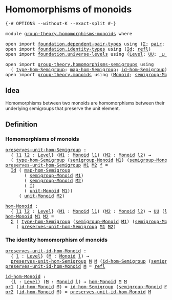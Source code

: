# Homomorphisms of monoids

<pre class="Agda"><a id="37" class="Symbol">{-#</a> <a id="41" class="Keyword">OPTIONS</a> <a id="49" class="Pragma">--without-K</a> <a id="61" class="Pragma">--exact-split</a> <a id="75" class="Symbol">#-}</a>

<a id="80" class="Keyword">module</a> <a id="87" href="group-theory.homomorphisms-monoids.html" class="Module">group-theory.homomorphisms-monoids</a> <a id="122" class="Keyword">where</a>

<a id="129" class="Keyword">open</a> <a id="134" class="Keyword">import</a> <a id="141" href="foundation.dependent-pair-types.html" class="Module">foundation.dependent-pair-types</a> <a id="173" class="Keyword">using</a> <a id="179" class="Symbol">(</a><a id="180" href="foundation-core.dependent-pair-types.html#502" class="Record">Σ</a><a id="181" class="Symbol">;</a> <a id="183" href="foundation-core.dependent-pair-types.html#575" class="InductiveConstructor">pair</a><a id="187" class="Symbol">;</a> <a id="189" href="foundation-core.dependent-pair-types.html#592" class="Field">pr1</a><a id="192" class="Symbol">;</a> <a id="194" href="foundation-core.dependent-pair-types.html#604" class="Field">pr2</a><a id="197" class="Symbol">)</a>
<a id="199" class="Keyword">open</a> <a id="204" class="Keyword">import</a> <a id="211" href="foundation.identity-types.html" class="Module">foundation.identity-types</a> <a id="237" class="Keyword">using</a> <a id="243" class="Symbol">(</a><a id="244" href="foundation-core.identity-types.html#641" class="Datatype">Id</a><a id="246" class="Symbol">;</a> <a id="248" href="foundation-core.identity-types.html#694" class="InductiveConstructor">refl</a><a id="252" class="Symbol">)</a>
<a id="254" class="Keyword">open</a> <a id="259" class="Keyword">import</a> <a id="266" href="foundation.universe-levels.html" class="Module">foundation.universe-levels</a> <a id="293" class="Keyword">using</a> <a id="299" class="Symbol">(</a><a id="300" href="Agda.Primitive.html#597" class="Postulate">Level</a><a id="305" class="Symbol">;</a> <a id="307" href="foundation-core.universe-levels.html#222" class="Primitive">UU</a><a id="309" class="Symbol">;</a> <a id="311" href="Agda.Primitive.html#810" class="Primitive Operator">_⊔_</a><a id="314" class="Symbol">)</a>

<a id="317" class="Keyword">open</a> <a id="322" class="Keyword">import</a> <a id="329" href="group-theory.homomorphisms-semigroups.html" class="Module">group-theory.homomorphisms-semigroups</a> <a id="367" class="Keyword">using</a>
  <a id="375" class="Symbol">(</a> <a id="377" href="group-theory.homomorphisms-semigroups.html#2325" class="Function">type-hom-Semigroup</a><a id="395" class="Symbol">;</a> <a id="397" href="group-theory.homomorphisms-semigroups.html#2463" class="Function">map-hom-Semigroup</a><a id="414" class="Symbol">;</a> <a id="416" href="group-theory.homomorphisms-semigroups.html#4729" class="Function">id-hom-Semigroup</a><a id="432" class="Symbol">)</a>
<a id="434" class="Keyword">open</a> <a id="439" class="Keyword">import</a> <a id="446" href="group-theory.monoids.html" class="Module">group-theory.monoids</a> <a id="467" class="Keyword">using</a> <a id="473" class="Symbol">(</a><a id="474" href="group-theory.monoids.html#1048" class="Function">Monoid</a><a id="480" class="Symbol">;</a> <a id="482" href="group-theory.monoids.html#1123" class="Function">semigroup-Monoid</a><a id="498" class="Symbol">;</a> <a id="500" href="group-theory.monoids.html#2044" class="Function">unit-Monoid</a><a id="511" class="Symbol">)</a>
</pre>
## Idea

Homomorphisms between two monoids are homomorphisms between their underlying semigroups that preserve the unit element.

## Definition

### Homomorphisms of monoids

<pre class="Agda"><a id="preserves-unit-hom-Semigroup"></a><a id="701" href="group-theory.homomorphisms-monoids.html#701" class="Function">preserves-unit-hom-Semigroup</a> <a id="730" class="Symbol">:</a>
  <a id="734" class="Symbol">{</a> <a id="736" href="group-theory.homomorphisms-monoids.html#736" class="Bound">l1</a> <a id="739" href="group-theory.homomorphisms-monoids.html#739" class="Bound">l2</a> <a id="742" class="Symbol">:</a> <a id="744" href="Agda.Primitive.html#597" class="Postulate">Level</a><a id="749" class="Symbol">}</a> <a id="751" class="Symbol">(</a><a id="752" href="group-theory.homomorphisms-monoids.html#752" class="Bound">M1</a> <a id="755" class="Symbol">:</a> <a id="757" href="group-theory.monoids.html#1048" class="Function">Monoid</a> <a id="764" href="group-theory.homomorphisms-monoids.html#736" class="Bound">l1</a><a id="766" class="Symbol">)</a> <a id="768" class="Symbol">(</a><a id="769" href="group-theory.homomorphisms-monoids.html#769" class="Bound">M2</a> <a id="772" class="Symbol">:</a> <a id="774" href="group-theory.monoids.html#1048" class="Function">Monoid</a> <a id="781" href="group-theory.homomorphisms-monoids.html#739" class="Bound">l2</a><a id="783" class="Symbol">)</a> <a id="785" class="Symbol">→</a>
  <a id="789" class="Symbol">(</a> <a id="791" href="group-theory.homomorphisms-semigroups.html#2325" class="Function">type-hom-Semigroup</a> <a id="810" class="Symbol">(</a><a id="811" href="group-theory.monoids.html#1123" class="Function">semigroup-Monoid</a> <a id="828" href="group-theory.homomorphisms-monoids.html#752" class="Bound">M1</a><a id="830" class="Symbol">)</a> <a id="832" class="Symbol">(</a><a id="833" href="group-theory.monoids.html#1123" class="Function">semigroup-Monoid</a> <a id="850" href="group-theory.homomorphisms-monoids.html#769" class="Bound">M2</a><a id="852" class="Symbol">))</a> <a id="855" class="Symbol">→</a> <a id="857" href="foundation-core.universe-levels.html#222" class="Primitive">UU</a> <a id="860" href="group-theory.homomorphisms-monoids.html#739" class="Bound">l2</a>
<a id="863" href="group-theory.homomorphisms-monoids.html#701" class="Function">preserves-unit-hom-Semigroup</a> <a id="892" href="group-theory.homomorphisms-monoids.html#892" class="Bound">M1</a> <a id="895" href="group-theory.homomorphisms-monoids.html#895" class="Bound">M2</a> <a id="898" href="group-theory.homomorphisms-monoids.html#898" class="Bound">f</a> <a id="900" class="Symbol">=</a>
  <a id="904" href="foundation-core.identity-types.html#641" class="Datatype">Id</a> <a id="907" class="Symbol">(</a> <a id="909" href="group-theory.homomorphisms-semigroups.html#2463" class="Function">map-hom-Semigroup</a>
       <a id="934" class="Symbol">(</a> <a id="936" href="group-theory.monoids.html#1123" class="Function">semigroup-Monoid</a> <a id="953" href="group-theory.homomorphisms-monoids.html#892" class="Bound">M1</a><a id="955" class="Symbol">)</a>
       <a id="964" class="Symbol">(</a> <a id="966" href="group-theory.monoids.html#1123" class="Function">semigroup-Monoid</a> <a id="983" href="group-theory.homomorphisms-monoids.html#895" class="Bound">M2</a><a id="985" class="Symbol">)</a>
       <a id="994" class="Symbol">(</a> <a id="996" href="group-theory.homomorphisms-monoids.html#898" class="Bound">f</a><a id="997" class="Symbol">)</a>
       <a id="1006" class="Symbol">(</a> <a id="1008" href="group-theory.monoids.html#2044" class="Function">unit-Monoid</a> <a id="1020" href="group-theory.homomorphisms-monoids.html#892" class="Bound">M1</a><a id="1022" class="Symbol">))</a>
     <a id="1030" class="Symbol">(</a> <a id="1032" href="group-theory.monoids.html#2044" class="Function">unit-Monoid</a> <a id="1044" href="group-theory.homomorphisms-monoids.html#895" class="Bound">M2</a><a id="1046" class="Symbol">)</a>

<a id="hom-Monoid"></a><a id="1049" href="group-theory.homomorphisms-monoids.html#1049" class="Function">hom-Monoid</a> <a id="1060" class="Symbol">:</a>
  <a id="1064" class="Symbol">{</a> <a id="1066" href="group-theory.homomorphisms-monoids.html#1066" class="Bound">l1</a> <a id="1069" href="group-theory.homomorphisms-monoids.html#1069" class="Bound">l2</a> <a id="1072" class="Symbol">:</a> <a id="1074" href="Agda.Primitive.html#597" class="Postulate">Level</a><a id="1079" class="Symbol">}</a> <a id="1081" class="Symbol">(</a><a id="1082" href="group-theory.homomorphisms-monoids.html#1082" class="Bound">M1</a> <a id="1085" class="Symbol">:</a> <a id="1087" href="group-theory.monoids.html#1048" class="Function">Monoid</a> <a id="1094" href="group-theory.homomorphisms-monoids.html#1066" class="Bound">l1</a><a id="1096" class="Symbol">)</a> <a id="1098" class="Symbol">(</a><a id="1099" href="group-theory.homomorphisms-monoids.html#1099" class="Bound">M2</a> <a id="1102" class="Symbol">:</a> <a id="1104" href="group-theory.monoids.html#1048" class="Function">Monoid</a> <a id="1111" href="group-theory.homomorphisms-monoids.html#1069" class="Bound">l2</a><a id="1113" class="Symbol">)</a> <a id="1115" class="Symbol">→</a> <a id="1117" href="foundation-core.universe-levels.html#222" class="Primitive">UU</a> <a id="1120" class="Symbol">(</a><a id="1121" href="group-theory.homomorphisms-monoids.html#1066" class="Bound">l1</a> <a id="1124" href="Agda.Primitive.html#810" class="Primitive Operator">⊔</a> <a id="1126" href="group-theory.homomorphisms-monoids.html#1069" class="Bound">l2</a><a id="1128" class="Symbol">)</a>
<a id="1130" href="group-theory.homomorphisms-monoids.html#1049" class="Function">hom-Monoid</a> <a id="1141" href="group-theory.homomorphisms-monoids.html#1141" class="Bound">M1</a> <a id="1144" href="group-theory.homomorphisms-monoids.html#1144" class="Bound">M2</a> <a id="1147" class="Symbol">=</a>
  <a id="1151" href="foundation-core.dependent-pair-types.html#502" class="Record">Σ</a> <a id="1153" class="Symbol">(</a> <a id="1155" href="group-theory.homomorphisms-semigroups.html#2325" class="Function">type-hom-Semigroup</a> <a id="1174" class="Symbol">(</a><a id="1175" href="group-theory.monoids.html#1123" class="Function">semigroup-Monoid</a> <a id="1192" href="group-theory.homomorphisms-monoids.html#1141" class="Bound">M1</a><a id="1194" class="Symbol">)</a> <a id="1196" class="Symbol">(</a><a id="1197" href="group-theory.monoids.html#1123" class="Function">semigroup-Monoid</a> <a id="1214" href="group-theory.homomorphisms-monoids.html#1144" class="Bound">M2</a><a id="1216" class="Symbol">))</a>
    <a id="1223" class="Symbol">(</a> <a id="1225" href="group-theory.homomorphisms-monoids.html#701" class="Function">preserves-unit-hom-Semigroup</a> <a id="1254" href="group-theory.homomorphisms-monoids.html#1141" class="Bound">M1</a> <a id="1257" href="group-theory.homomorphisms-monoids.html#1144" class="Bound">M2</a><a id="1259" class="Symbol">)</a>
</pre>
### The identity homomorphism of monoids

<pre class="Agda"><a id="preserves-unit-id-hom-Monoid"></a><a id="1316" href="group-theory.homomorphisms-monoids.html#1316" class="Function">preserves-unit-id-hom-Monoid</a> <a id="1345" class="Symbol">:</a>
  <a id="1349" class="Symbol">{</a> <a id="1351" href="group-theory.homomorphisms-monoids.html#1351" class="Bound">l</a> <a id="1353" class="Symbol">:</a> <a id="1355" href="Agda.Primitive.html#597" class="Postulate">Level</a><a id="1360" class="Symbol">}</a> <a id="1362" class="Symbol">(</a><a id="1363" href="group-theory.homomorphisms-monoids.html#1363" class="Bound">M</a> <a id="1365" class="Symbol">:</a> <a id="1367" href="group-theory.monoids.html#1048" class="Function">Monoid</a> <a id="1374" href="group-theory.homomorphisms-monoids.html#1351" class="Bound">l</a><a id="1375" class="Symbol">)</a> <a id="1377" class="Symbol">→</a>
  <a id="1381" href="group-theory.homomorphisms-monoids.html#701" class="Function">preserves-unit-hom-Semigroup</a> <a id="1410" href="group-theory.homomorphisms-monoids.html#1363" class="Bound">M</a> <a id="1412" href="group-theory.homomorphisms-monoids.html#1363" class="Bound">M</a> <a id="1414" class="Symbol">(</a><a id="1415" href="group-theory.homomorphisms-semigroups.html#4729" class="Function">id-hom-Semigroup</a> <a id="1432" class="Symbol">(</a><a id="1433" href="group-theory.monoids.html#1123" class="Function">semigroup-Monoid</a> <a id="1450" href="group-theory.homomorphisms-monoids.html#1363" class="Bound">M</a><a id="1451" class="Symbol">))</a>
<a id="1454" href="group-theory.homomorphisms-monoids.html#1316" class="Function">preserves-unit-id-hom-Monoid</a> <a id="1483" href="group-theory.homomorphisms-monoids.html#1483" class="Bound">M</a> <a id="1485" class="Symbol">=</a> <a id="1487" href="foundation-core.identity-types.html#694" class="InductiveConstructor">refl</a>

<a id="id-hom-Monoid"></a><a id="1493" href="group-theory.homomorphisms-monoids.html#1493" class="Function">id-hom-Monoid</a> <a id="1507" class="Symbol">:</a>
  <a id="1511" class="Symbol">{</a><a id="1512" href="group-theory.homomorphisms-monoids.html#1512" class="Bound">l</a> <a id="1514" class="Symbol">:</a> <a id="1516" href="Agda.Primitive.html#597" class="Postulate">Level</a><a id="1521" class="Symbol">}</a> <a id="1523" class="Symbol">(</a><a id="1524" href="group-theory.homomorphisms-monoids.html#1524" class="Bound">M</a> <a id="1526" class="Symbol">:</a> <a id="1528" href="group-theory.monoids.html#1048" class="Function">Monoid</a> <a id="1535" href="group-theory.homomorphisms-monoids.html#1512" class="Bound">l</a><a id="1536" class="Symbol">)</a> <a id="1538" class="Symbol">→</a> <a id="1540" href="group-theory.homomorphisms-monoids.html#1049" class="Function">hom-Monoid</a> <a id="1551" href="group-theory.homomorphisms-monoids.html#1524" class="Bound">M</a> <a id="1553" href="group-theory.homomorphisms-monoids.html#1524" class="Bound">M</a>
<a id="1555" href="foundation-core.dependent-pair-types.html#592" class="Field">pr1</a> <a id="1559" class="Symbol">(</a><a id="1560" href="group-theory.homomorphisms-monoids.html#1493" class="Function">id-hom-Monoid</a> <a id="1574" href="group-theory.homomorphisms-monoids.html#1574" class="Bound">M</a><a id="1575" class="Symbol">)</a> <a id="1577" class="Symbol">=</a> <a id="1579" href="group-theory.homomorphisms-semigroups.html#4729" class="Function">id-hom-Semigroup</a> <a id="1596" class="Symbol">(</a><a id="1597" href="group-theory.monoids.html#1123" class="Function">semigroup-Monoid</a> <a id="1614" href="group-theory.homomorphisms-monoids.html#1574" class="Bound">M</a><a id="1615" class="Symbol">)</a>
<a id="1617" href="foundation-core.dependent-pair-types.html#604" class="Field">pr2</a> <a id="1621" class="Symbol">(</a><a id="1622" href="group-theory.homomorphisms-monoids.html#1493" class="Function">id-hom-Monoid</a> <a id="1636" href="group-theory.homomorphisms-monoids.html#1636" class="Bound">M</a><a id="1637" class="Symbol">)</a> <a id="1639" class="Symbol">=</a> <a id="1641" href="group-theory.homomorphisms-monoids.html#1316" class="Function">preserves-unit-id-hom-Monoid</a> <a id="1670" href="group-theory.homomorphisms-monoids.html#1636" class="Bound">M</a>
</pre>